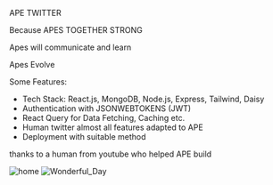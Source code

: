 APE TWITTER 

Because APES TOGETHER STRONG

Apes will communicate and learn

Apes Evolve

Some Features:

-   Tech Stack: React.js, MongoDB, Node.js, Express, Tailwind, Daisy
-   Authentication with JSONWEBTOKENS (JWT)
-   React Query for Data Fetching, Caching etc.
-   Human twitter almost all features adapted to APE 
-   Deployment with suitable method



thanks to a human from youtube who helped APE build




![home](https://github.com/sambhav22436/APEX/assets/131666503/a49b6971-790c-4fa6-a685-7135fc674e01)
![Wonderful_Day](https://github.com/sambhav22436/APEX/assets/131666503/feb38ac1-4179-406c-8024-4f3ffbf98be1)
